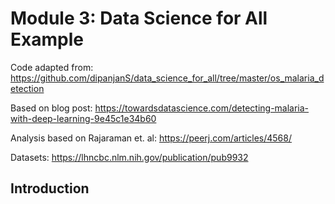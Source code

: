 # Module 3: Data Science for All Example

Code adapted from: https://github.com/dipanjanS/data_science_for_all/tree/master/os_malaria_detection

Based on blog post: https://towardsdatascience.com/detecting-malaria-with-deep-learning-9e45c1e34b60

Analysis based on Rajaraman et. al: https://peerj.com/articles/4568/

Datasets: https://lhncbc.nlm.nih.gov/publication/pub9932

## Introduction





